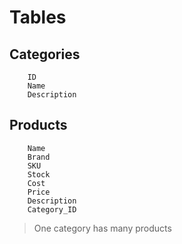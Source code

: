 # Tables
## Categories
        ID
        Name
        Description
## Products
        Name
        Brand
        SKU
        Stock
        Cost
        Price
        Description
        Category_ID

>One category has many products